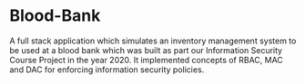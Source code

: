 # Blood-Bank
A full stack application which simulates an inventory management system to be used at a blood bank which was built as part our Information Security Course Project in the year 2020. It implemented concepts of RBAC, MAC and DAC for enforcing information security policies.
